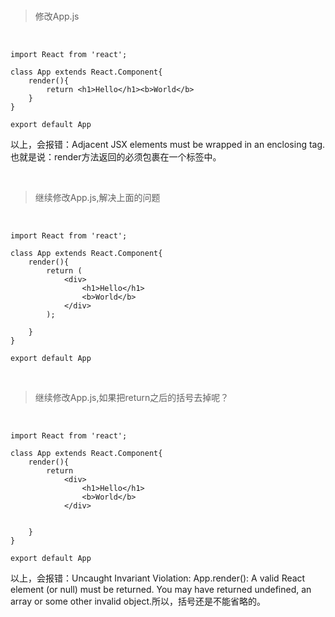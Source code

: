 <br> 

> 修改App.js

<br>

	import React from 'react';
	
	class App extends React.Component{
	    render(){
	        return <h1>Hello</h1><b>World</b>
	    }
	}
	
	export default App

以上，会报错：Adjacent JSX elements must be wrapped in an enclosing tag.也就是说：render方法返回的必须包裹在一个标签中。

<br>

> 继续修改App.js,解决上面的问题

<br>

	import React from 'react';
	
	class App extends React.Component{
	    render(){
	        return (
	            <div>
	                <h1>Hello</h1>
	                <b>World</b>
	            </div>
	        );
	        
	    }
	}
	
	export default App

<br>

> 继续修改App.js,如果把return之后的括号去掉呢？

<br>

	import React from 'react';
	
	class App extends React.Component{
	    render(){
	        return 
	            <div>
	                <h1>Hello</h1>
	                <b>World</b>
	            </div>
	        
	        
	    }
	}
	
	export default App

以上，会报错：Uncaught Invariant Violation: App.render(): A valid React element (or null) must be returned. You may have returned undefined, an array or some other invalid object.所以，括号还是不能省略的。